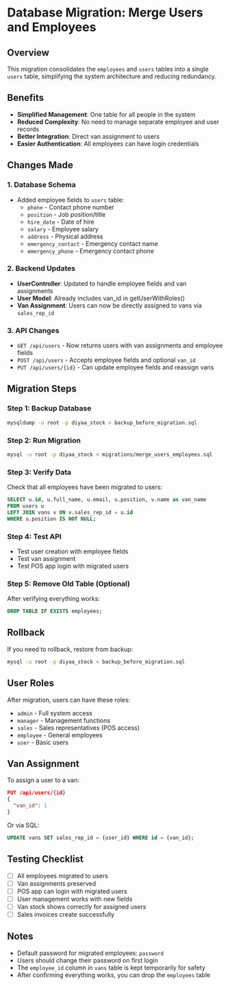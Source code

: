 # Database Migration: Merge Users and Employees

## Overview
This migration consolidates the `employees` and `users` tables into a single `users` table, simplifying the system architecture and reducing redundancy.

## Benefits
- **Simplified Management**: One table for all people in the system
- **Reduced Complexity**: No need to manage separate employee and user records
- **Better Integration**: Direct van assignment to users
- **Easier Authentication**: All employees can have login credentials

## Changes Made

### 1. Database Schema
- Added employee fields to `users` table:
  - `phone` - Contact phone number
  - `position` - Job position/title
  - `hire_date` - Date of hire
  - `salary` - Employee salary
  - `address` - Physical address
  - `emergency_contact` - Emergency contact name
  - `emergency_phone` - Emergency contact phone

### 2. Backend Updates
- **UserController**: Updated to handle employee fields and van assignments
- **User Model**: Already includes van_id in getUserWithRoles()
- **Van Assignment**: Users can now be directly assigned to vans via `sales_rep_id`

### 3. API Changes
- `GET /api/users` - Now returns users with van assignments and employee fields
- `POST /api/users` - Accepts employee fields and optional `van_id`
- `PUT /api/users/{id}` - Can update employee fields and reassign vans

## Migration Steps

### Step 1: Backup Database
```bash
mysqldump -u root -p diyaa_stock > backup_before_migration.sql
```

### Step 2: Run Migration
```bash
mysql -u root -p diyaa_stock < migrations/merge_users_employees.sql
```

### Step 3: Verify Data
Check that all employees have been migrated to users:
```sql
SELECT u.id, u.full_name, u.email, u.position, v.name as van_name
FROM users u
LEFT JOIN vans v ON v.sales_rep_id = u.id
WHERE u.position IS NOT NULL;
```

### Step 4: Test API
- Test user creation with employee fields
- Test van assignment
- Test POS app login with migrated users

### Step 5: Remove Old Table (Optional)
After verifying everything works:
```sql
DROP TABLE IF EXISTS employees;
```

## Rollback
If you need to rollback, restore from backup:
```bash
mysql -u root -p diyaa_stock < backup_before_migration.sql
```

## User Roles
After migration, users can have these roles:
- `admin` - Full system access
- `manager` - Management functions
- `sales` - Sales representatives (POS access)
- `employee` - General employees
- `user` - Basic users

## Van Assignment
To assign a user to a van:
```json
PUT /api/users/{id}
{
  "van_id": 1
}
```

Or via SQL:
```sql
UPDATE vans SET sales_rep_id = {user_id} WHERE id = {van_id};
```

## Testing Checklist
- [ ] All employees migrated to users
- [ ] Van assignments preserved
- [ ] POS app can login with migrated users
- [ ] User management works with new fields
- [ ] Van stock shows correctly for assigned users
- [ ] Sales invoices create successfully

## Notes
- Default password for migrated employees: `password`
- Users should change their password on first login
- The `employee_id` column in `vans` table is kept temporarily for safety
- After confirming everything works, you can drop the `employees` table
